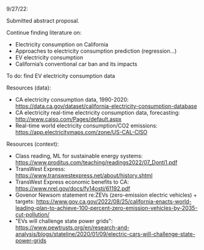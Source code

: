 9/27/22:

Submitted abstract proposal.

Continue finding literature on:
- Electricity consumption on California
- Approaches to electricity consumption prediction (regression...)
- EV electricity consumption
- California’s conventional car ban and its impacts

To do: find EV electricity consumption data

Resources (data):
- CA electricity consumption data, 1990-2020: https://data.ca.gov/dataset/california-electricity-consumption-database
- CA electricity real-time electricity consumption data, forecasting: http://www.caiso.com/Pages/default.aspx
- Real-time world electricity consumption/CO2 emissions: https://app.electricitymaps.com/zone/US-CAL-CISO

Resources (context):
- Class reading, ML for sustainable energy systems: https://www.proditus.com/teaching/readings2022/07_Donti1.pdf
- TransWest Express: https://www.transwestexpress.net/about/history.shtml
- TransWest Express economic benefits to CA: https://www.nrel.gov/docs/fy14osti/61192.pdf
- Govenor Newsom statement re:ZEVs (zero-emission electric vehicles) + targets: https://www.gov.ca.gov/2022/08/25/california-enacts-world-leading-plan-to-achieve-100-percent-zero-emission-vehicles-by-2035-cut-pollution/
- "EVs will challenge state power grids": https://www.pewtrusts.org/en/research-and-analysis/blogs/stateline/2020/01/09/electric-cars-will-challenge-state-power-grids
